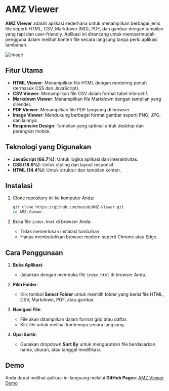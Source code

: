
# AMZ Viewer

**AMZ Viewer** adalah aplikasi sederhana untuk menampilkan berbagai jenis file seperti HTML, CSV, Markdown (MD), PDF, dan gambar dengan tampilan yang rapi dan user-friendly. Aplikasi ini dirancang untuk mempermudah pengguna dalam melihat konten file secara langsung tanpa perlu aplikasi tambahan.

![image](https://github.com/user-attachments/assets/32fb2168-a422-4e4f-b63b-d4ab28c8db55)


## Fitur Utama

- **HTML Viewer**: Menampilkan file HTML dengan rendering penuh (termasuk CSS dan JavaScript).
- **CSV Viewer**: Menampilkan file CSV dalam format tabel interaktif.
- **Markdown Viewer**: Menampilkan file Markdown dengan tampilan yang dirender.
- **PDF Viewer**: Menampilkan file PDF langsung di browser.
- **Image Viewer**: Mendukung berbagai format gambar seperti PNG, JPG, dan lainnya.
- **Responsive Design**: Tampilan yang optimal untuk desktop dan perangkat mobile.

## Teknologi yang Digunakan

- **JavaScript (66.7%)**: Untuk logika aplikasi dan interaktivitas.
- **CSS (18.9%)**: Untuk styling dan layout responsif.
- **HTML (14.4%)**: Untuk struktur dan tampilan konten.

## Instalasi

1. Clone repository ini ke komputer Anda:
   ```bash
   git clone https://github.com/muzub/AMZ-Viewer.git
   cd AMZ-Viewer
   ```

2. Buka file `index.html` di browser Anda:
   - Tidak memerlukan instalasi tambahan.
   - Hanya membutuhkan browser modern seperti Chrome atau Edge.

## Cara Penggunaan

1. **Buka Aplikasi**:
   - Jalankan dengan membuka file `index.html` di browser Anda.

2. **Pilih Folder**:
   - Klik tombol **Select Folder** untuk memilih folder yang berisi file HTML, CSV, Markdown, PDF, atau gambar.

3. **Navigasi File**:
   - File akan ditampilkan dalam format grid atau daftar.
   - Klik file untuk melihat kontennya secara langsung.

4. **Opsi Sortir**:
   - Gunakan dropdown **Sort By** untuk mengurutkan file berdasarkan nama, ukuran, atau tanggal modifikasi.

## Demo

Anda dapat melihat aplikasi ini langsung melalui **GitHub Pages**:
[AMZ Viewer Demo](https://muzub.github.io/AMZ-Viewer)



